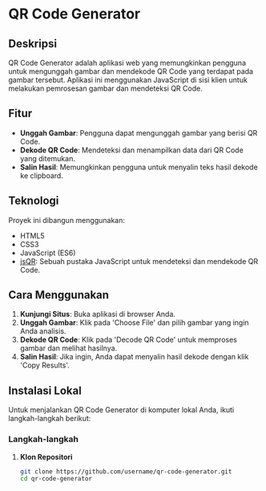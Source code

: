 # QR Code Generator

## Deskripsi
QR Code Generator adalah aplikasi web yang memungkinkan pengguna untuk mengunggah gambar dan mendekode QR Code yang terdapat pada gambar tersebut. Aplikasi ini menggunakan JavaScript di sisi klien untuk melakukan pemrosesan gambar dan mendeteksi QR Code.

## Fitur
- **Unggah Gambar**: Pengguna dapat mengunggah gambar yang berisi QR Code.
- **Dekode QR Code**: Mendeteksi dan menampilkan data dari QR Code yang ditemukan.
- **Salin Hasil**: Memungkinkan pengguna untuk menyalin teks hasil dekode ke clipboard.

## Teknologi
Proyek ini dibangun menggunakan:
- HTML5
- CSS3
- JavaScript (ES6)
- [jsQR](https://github.com/cozmo/jsQR): Sebuah pustaka JavaScript untuk mendeteksi dan mendekode QR Code.

## Cara Menggunakan
1. **Kunjungi Situs**: Buka aplikasi di browser Anda.
2. **Unggah Gambar**: Klik pada 'Choose File' dan pilih gambar yang ingin Anda analisis.
3. **Dekode QR Code**: Klik pada 'Decode QR Code' untuk memproses gambar dan melihat hasilnya.
4. **Salin Hasil**: Jika ingin, Anda dapat menyalin hasil dekode dengan klik 'Copy Results'.

## Instalasi Lokal
Untuk menjalankan QR Code Generator di komputer lokal Anda, ikuti langkah-langkah berikut:


### Langkah-langkah
1. **Klon Repositori**
   ```bash
   git clone https://github.com/username/qr-code-generator.git
   cd qr-code-generator
